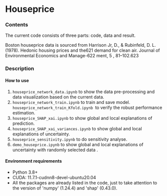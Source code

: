 # Houseprice

### Contents

The current code consists of three parts: code, data and result.

Boston houseprice data is sourced from Harrison Jr, D., & Rubinfeld, D. L. (1978). Hedonic housing prices and the621
demand for clean air. Journal of Environmental Economics and Manage-622
ment, 5 , 81–102.623

### Description

#### How to use

1. `houseprice_network_data.ipynb` to show the data pre-processing and data visualization based on the current data.
2. `houseprice_network_train.ipynb` to train and save model. `houseprice_network_train_Kfold.ipynb `to verify the robust performance estimation.
3. `houseprice_SHAP_xai.ipynb` to show global and local explanations of prediction.
4. `houseprice_SHAP_xai_variances.ipynb` to show global and local explanations of uncertainty.
5. `houseprice_sensitivity.ipynb` to do sensitivity analyse.
6. `demo_houseprice.ipynb` to show global and local explanations of uncertainty with randomly selected data .

#### Environment requirements

- Python 3.8+
- CUDA: 11.7.1-cudnn8-devel-ubuntu20.04
- All the packages are already listed in the code, just to take attention to the version of  'numpy' (1.24.4) and 'shap' (0.43.0).
